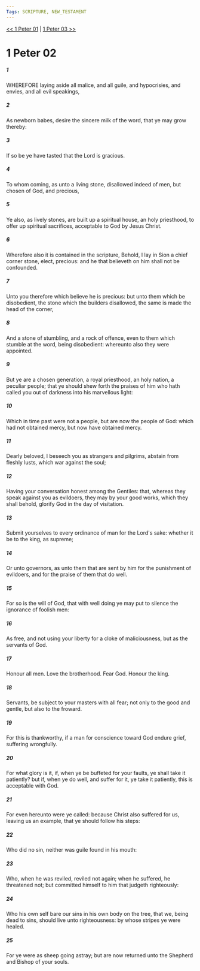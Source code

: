 ```yaml
---
Tags: SCRIPTURE, NEW_TESTAMENT
---
```


[<< 1 Peter 01](NEW_TESTAMENT/21_1_Peter/1_Peter_01.md) | [1 Peter 03 >>](NEW_TESTAMENT/21_1_Peter/1_Peter_03.md)

# 1 Peter 02

##### 1
 WHEREFORE laying aside all malice, and all guile, and hypocrisies, and envies, and all evil speakings,
##### 2
 As newborn babes, desire the sincere milk of the word, that ye may grow thereby:
##### 3
 If so be ye have tasted that the Lord is gracious.
##### 4
 To whom coming, as unto a living stone, disallowed indeed of men, but chosen of God, and precious,
##### 5
 Ye also, as lively stones, are built up a spiritual house, an holy priesthood, to offer up spiritual sacrifices, acceptable to God by Jesus Christ.
##### 6
 Wherefore also it is contained in the scripture, Behold, I lay in Sion a chief corner stone, elect, precious: and he that believeth on him shall not be confounded.
##### 7
 Unto you therefore which believe he is precious: but unto them which be disobedient, the stone which the builders disallowed, the same is made the head of the corner,
##### 8
 And a stone of stumbling, and a rock of offence, even to them which stumble at the word, being disobedient: whereunto also they were appointed.
##### 9
 But ye are a chosen generation, a royal priesthood, an holy nation, a peculiar people; that ye should shew forth the praises of him who hath called you out of darkness into his marvellous light:
##### 10
 Which in time past were not a people, but are now the people of God: which had not obtained mercy, but now have obtained mercy.
##### 11
 Dearly beloved, I beseech you as strangers and pilgrims, abstain from fleshly lusts, which war against the soul;
##### 12
 Having your conversation honest among the Gentiles: that, whereas they speak against you as evildoers, they may by your good works, which they shall behold, glorify God in the day of visitation.
##### 13
 Submit yourselves to every ordinance of man for the Lord's sake: whether it be to the king, as supreme;
##### 14
 Or unto governors, as unto them that are sent by him for the punishment of evildoers, and for the praise of them that do well.
##### 15
 For so is the will of God, that with well doing ye may put to silence the ignorance of foolish men:
##### 16
 As free, and not using your liberty for a cloke of maliciousness, but as the servants of God.
##### 17
 Honour all men. Love the brotherhood. Fear God. Honour the king.
##### 18
 Servants, be subject to your masters with all fear; not only to the good and gentle, but also to the froward.
##### 19
 For this is thankworthy, if a man for conscience toward God endure grief, suffering wrongfully.
##### 20
 For what glory is it, if, when ye be buffeted for your faults, ye shall take it patiently? but if, when ye do well, and suffer for it, ye take it patiently, this is acceptable with God.
##### 21
 For even hereunto were ye called: because Christ also suffered for us, leaving us an example, that ye should follow his steps:
##### 22
 Who did no sin, neither was guile found in his mouth:
##### 23
 Who, when he was reviled, reviled not again; when he suffered, he threatened not; but committed himself to him that judgeth righteously:
##### 24
 Who his own self bare our sins in his own body on the tree, that we, being dead to sins, should live unto righteousness: by whose stripes ye were healed.
##### 25
 For ye were as sheep going astray; but are now returned unto the Shepherd and Bishop of your souls.
